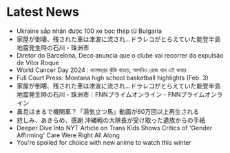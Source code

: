 # Latest News
-  Ukraine sắp nhận được 100 xe bọc thép từ Bulgaria
-  家屋が倒壊、残された車は津波に流され…ドラレコがとらえていた能登半島地震発生時の石川・珠洲市
-  Diretor do Barcelona, Deco anuncia que o clube vai recorrer da expulsão de Vitor Roque
-  World Cancer Day 2024 : ক্যান্সারের ঝুঁকি বাড়ায়, আপনিও রোজ খান এই খাবার
-  Full Court Press: Montana high school basketball highlights (Feb. 3)
-  家屋が倒壊、残された車は津波に流され…ドラレコがとらえていた能登半島地震発生時の石川・珠洲市｜FNNプライムオンライン - FNNプライムオンライン
-  鼻息はまるで機関車？「湯気立つ馬」動画が60万回以上再生される
-  悲しみ、あきらめ、感謝 沖縄戦の大隊長が受け取った遺族からの手紙
-  Deeper Dive Into NYT Article on Trans Kids Shows Critics of 'Gender Affirming' Care Were Right All Along
-  You're spoiled for choice with new anime to watch this winter
